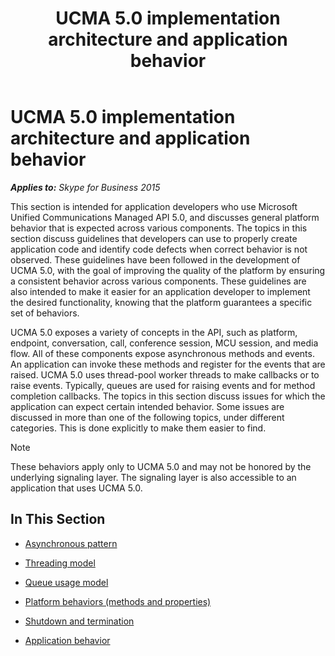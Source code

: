 ﻿---
title: UCMA 5.0 implementation architecture and application behavior
TOCTitle: UCMA 5.0 implementation architecture and application behavior
ms:assetid: 583aba66-4638-4158-b8fd-e22619d89dad
ms:mtpsurl: https://msdn.microsoft.com/en-us/library/Dn466075(v=office.16)
ms:contentKeyID: 65240009
ms.date: 07/27/2015
mtps_version: v=office.16
---

# UCMA 5.0 implementation architecture and application behavior


_**Applies to:** Skype for Business 2015_

This section is intended for application developers who use Microsoft Unified Communications Managed API 5.0, and discusses general platform behavior that is expected across various components. The topics in this section discuss guidelines that developers can use to properly create application code and identify code defects when correct behavior is not observed. These guidelines have been followed in the development of UCMA 5.0, with the goal of improving the quality of the platform by ensuring a consistent behavior across various components. These guidelines are also intended to make it easier for an application developer to implement the desired functionality, knowing that the platform guarantees a specific set of behaviors.

UCMA 5.0 exposes a variety of concepts in the API, such as platform, endpoint, conversation, call, conference session, MCU session, and media flow. All of these components expose asynchronous methods and events. An application can invoke these methods and register for the events that are raised. UCMA 5.0 uses thread-pool worker threads to make callbacks or to raise events. Typically, queues are used for raising events and for method completion callbacks. The topics in this section discuss issues for which the application can expect certain intended behavior. Some issues are discussed in more than one of the following topics, under different categories. This is done explicitly to make them easier to find.


> [!NOTE]
> <P>These behaviors apply only to UCMA 5.0 and may not be honored by the underlying signaling layer. The signaling layer is also accessible to an application that uses UCMA 5.0.</P>



## In This Section

  - [Asynchronous pattern](asynchronous-pattern.md)

  - [Threading model](threading-model.md)

  - [Queue usage model](queue-usage-model.md)

  - [Platform behaviors (methods and properties)](platform-behaviors-methods-and-properties.md)

  - [Shutdown and termination](shutdown-and-termination.md)

  - [Application behavior](application-behavior.md)

